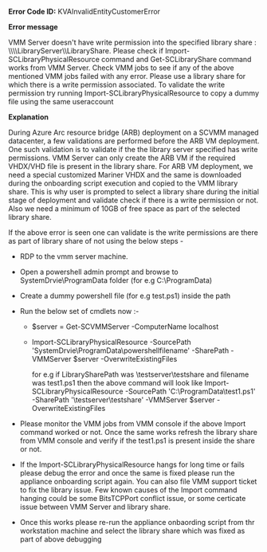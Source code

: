 **Error Code ID:** KVAInvalidEntityCustomerError

**Error message**
  
VMM Server doesn't have write permission into the specified library share : \\\\\\\\LibraryServer\\\\LibraryShare. Please check if Import-SCLibraryPhysicalResource command and Get-SCLibraryShare command works from VMM Server.  Check VMM jobs to see if any of the above mentioned VMM jobs failed with any error. Please use a library share for which there is a write permission associated. To validate the write permission try running Import-SCLibraryPhysicalResource to copy a dummy file using the same useraccount


**Explanation**

During Azure Arc resource bridge (ARB) deployment on a SCVMM managed datacenter, a few validations are performed before the ARB VM deployment. One such validation is to validate if the the library server specified has write permissions. VMM Server can only create the ARB VM if the required VHDX/VHD file is present in the library share. For ARB VM deployment, we need a special customized Mariner VHDX and the same is downloaded during the onboarding script execution and copied to the VMM library share. This is why user is prompted to select a library share during the initial stage of deployment and validate check if there is a write permission or not. Also we need a minimum of 10GB of free space as part of the selected library share.

If the above error is seen one can validate is the write permissions are there as part of library share of not using the below steps -
- RDP to the vmm server machine.
- Open a powershell admin prompt and browse to SystemDrvie\ProgramData folder (for e.g C:\ProgramData)
- Create a dummy powershell file (for e.g test.ps1) inside the path
- Run the below set of cmdlets now :-
   - $server = Get-SCVMMServer -ComputerName localhost
   - Import-SCLibraryPhysicalResource -SourcePath 'SystemDrvie\ProgramData\powershellfilename' -SharePath <LibrarySharePath> -VMMServer $server -OverwriteExistingFiles
     
     for e.g if LibrarySharePath was \\testserver\testshare and filename was test1.ps1 then the above command will look like
     Import-SCLibraryPhysicalResource -SourcePath 'C:\ProgramData\test1.ps1' -SharePath '\\testserver\testshare' -VMMServer $server -OverwriteExistingFiles

- Please monitor the VMM jobs from VMM console if the above Import command worked or not. Once the same works refresh the library share from VMM console and verify if the test1.ps1 is present inside the share or not.

- If the Import-SCLibraryPhysicalResource hangs for long time or fails please debug the error and once the same is fixed please run the appliance onboarding script again. You can also file VMM support ticket to fix the library issue.
  Few known causes of the Import command hanging could be some BitsTCPPort conflict issue, or some certicate issue between VMM Server and library share.

- Once this works please re-run the appliance onbaording script from thr workstation machine and select the library share which was fixed as part of above debugging

